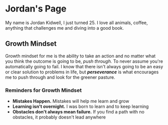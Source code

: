# Jordan's Page

My name is Jordan Kidwell, I just turned 25. I love all animals, coffee, anything that challenges me and diving into a good book.

## Growth Mindset
Growth mindset for me is the ability to take an action and no matter what you think the outcome is going to be, *push through.* To never assume you're automatically going to fail. I know that there isn't always going to be an easy or clear solution to problems in life, but **_perseverance_** is what encourages me to push through and look for the greener pasture.


### Reminders for Growth Mindset
- **Mistakes Happen.** Mistakes will help me learn and grow
- **Learning isn't overnight.** I was born to learn and to keep learning
- **Obstacles don't always mean failure.** If you find a path with no obstacles, it probably doesn't lead anywhere







